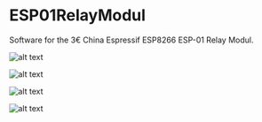 # ESP01RelayModul
Software for the 3€ China Espressif ESP8266 ESP-01 Relay Modul.

![alt text](https://raw.githubusercontent.com/sschori/ESP01RelayModul/master/modul1.jpg)

![alt text](https://raw.githubusercontent.com/sschori/ESP01RelayModul/master/modul2.jpg)

![alt text](https://raw.githubusercontent.com/sschori/ESP01RelayModul/master/relay.jpg)

![alt text](https://raw.githubusercontent.com/sschori/ESP01RelayModul/master/settings.jpg)

